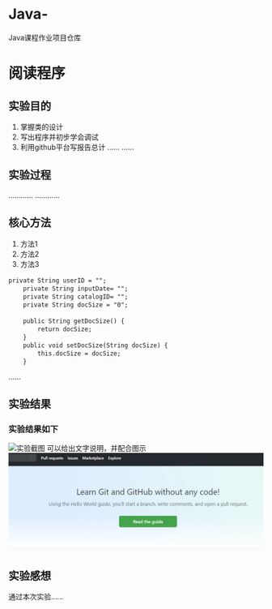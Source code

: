 # Java-
Java课程作业项目仓库

# 阅读程序

## 实验目的
1. 掌握类的设计
2. 写出程序并初步学会调试
3. 利用github平台写报告总计
……
……
  
## 实验过程
…………
…………
  
## 核心方法
1. 方法1
2. 方法2
3. 方法3
```
private String userID = "";
	private String inputDate= "";
	private String catalogID= "";
	private String docSize = "0";
	
	public String getDocSize() {
		return docSize;
	}
	public void setDocSize(String docSize) {
		this.docSize = docSize;
	}
```
……

## 实验结果
### 实验结果如下
![实验截图](https://raw.githubusercontent.com/seebeyond/JavaLab/master/img/11.jpg)
可以给出文字说明，并配合图示
![运行结果](https://github.com/seebeyond/Java-/blob/master/test.jpg)

## 实验感想
通过本次实验……
